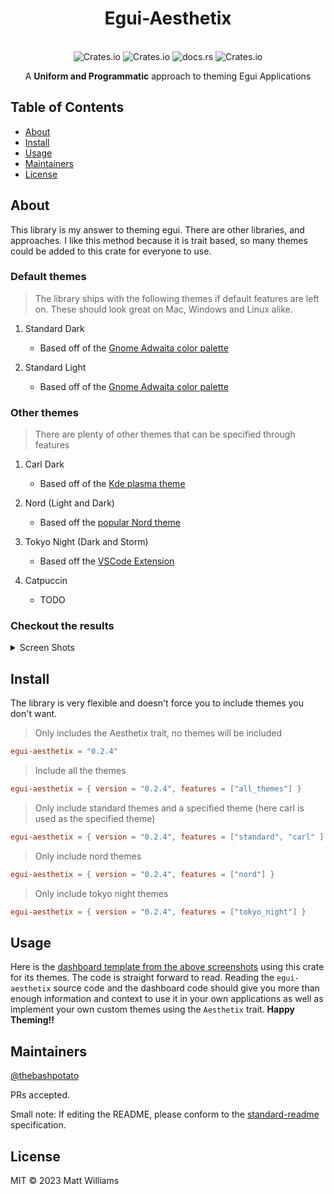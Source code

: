 <div align="center">
  <h1>Egui-Aesthetix</h1>
</div>
<br>
<div align="center">
  <img alt="Crates.io" src="https://img.shields.io/badge/standard--readme-OK-green.svg?style=flat-square">
  <img alt="Crates.io" src="https://img.shields.io/crates/v/egui-aesthetix?style=flat-square">
  <img alt="docs.rs" src="https://img.shields.io/docsrs/egui-aesthetix?style=flat-square">
  <img alt="Crates.io" src="https://img.shields.io/crates/d/egui-aesthetix?style=flat-square">
  <br>
  <p>A <b>Uniform and Programmatic</b> approach to theming Egui Applications</p>
</div>

## Table of Contents

- [About](#about)
- [Install](#install)
- [Usage](#usage)
- [Maintainers](#maintainers)
- [License](#license)

## About

This library is my answer to theming egui. There are other libraries, and approaches.
I like this method because it is trait based, so many themes could be added to this crate for everyone to use.

### Default themes

> The library ships with the following themes if default features are left on.
> These should look great on Mac, Windows and Linux alike.

1. Standard Dark
    - Based off of the [Gnome Adwaita color palette](https://gnome.pages.gitlab.gnome.org/libadwaita/doc/1-latest/named-colors.html)

2. Standard Light
    - Based off of the [Gnome Adwaita color palette](https://gnome.pages.gitlab.gnome.org/libadwaita/doc/1-latest/named-colors.html)

### Other themes

> There are plenty of other themes that can be specified through features

1. Carl Dark
    - Based off of the [Kde plasma theme](https://store.kde.org/p/1338881/)

2. Nord (Light and Dark)
    - Based off the [ popular Nord theme](https://www.nordtheme.com/)

3. Tokyo Night (Dark and Storm)
    - Based off  the [VSCode Extension](https://github.com/enkia/tokyo-night-vscode-theme)

4. Catpuccin
    - TODO

### Checkout the results

<details>
<summary>Screen Shots</summary>
<br>

<div align="center">
    <h3>Standard Dark theme on Kde Plasma</h3>
    <img alt="Standard Dark" src="./assets/standard_dark.png">
    <br>
    <h3>Standard Light theme on Kde Plasma</h3>
    <img alt="Standard Light" src="./assets/standard_light.png">
    <br>
    <h3>Carl Dark theme Kde on Plasma</h3>
    <img alt="Standard Light" src="./assets/carl_dark.png">
    <h3>Nord Dark</h3>
    <img alt="Nord Dark" src="./assets/nord_dark.png">
    <h3>Nord Light</h3>
    <img alt="Nord Light" src="./assets/nord_light.png">
    <h3>Tokyo Night</h3>
    <img alt="Tokyo Night" src="./assets/tokyo_night.png">
    <h3>Tokyo Night Sorm</h3>
    <img alt="Tokyo Night Storm" src="./assets/tokyo_night_storm.png">
</div>
</details>

## Install

The library is very flexible and doesn't force you to include themes you don't want.

> Only includes the Aesthetix trait, no themes will be included

```toml
egui-aesthetix = "0.2.4"
```

> Include all the themes

```toml
egui-aesthetix = { version = "0.2.4", features = ["all_themes"] }
```

> Only include standard themes and a specified theme (here carl is used as the specified theme)

```toml
egui-aesthetix = { version = "0.2.4", features = ["standard", "carl" ] }
```

> Only include nord themes

```toml
egui-aesthetix = { version = "0.2.4", features = ["nord"] }
```

> Only include tokyo night themes

```toml
egui-aesthetix = { version = "0.2.4", features = ["tokyo_night"] }
```

## Usage

Here is the [dashboard template from the above screenshots](https://github.com/thebashpotato/egui-dashboard-template) using this crate for its themes. The code is
straight forward to read. Reading the `egui-aesthetix` source code and the dashboard code
should give you more than enough information and context to use it in your own applications
as well as implement your own custom themes using the `Aesthetix` trait. **Happy Theming!!**

## Maintainers

[@thebashpotato](https://github.com/thebashpotato)

PRs accepted.

Small note: If editing the README, please conform to the [standard-readme](https://github.com/RichardLitt/standard-readme) specification.

## License

MIT © 2023 Matt Williams
